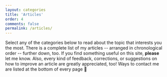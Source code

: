 ```yaml
---
layout: categories
title: 'Articles'
order: 4
comments: false
permalink: /articles/
---
```


Select any of the categories below to read about the topic that interests you the most. There is a complete list of my articles -- arranged in chronological order -- further down, too. If you find something useful on this site, **please** let me know. Also, every kind of feedback, corrections, or suggestions on how to improve an article are greatly appreciated, too! Ways to contact me are listed at the bottom of every page 🧐
